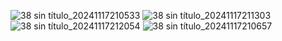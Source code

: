![38 sin título_20241117210533](https://github.com/user-attachments/assets/28e355b0-5009-494a-ac4a-028a19b1717e)
![38 sin título_20241117211303](https://github.com/user-attachments/assets/9226940b-6f4e-4d7d-90fa-35b6c87c7dfc)
![38 sin título_20241117212054](https://github.com/user-attachments/assets/e2bd5673-53da-4eb6-8401-50092a628c58)
![38 sin título_20241117210657](https://github.com/user-attachments/assets/ce9b71dd-02e5-4ba4-aa5f-ee058c7d2941)

